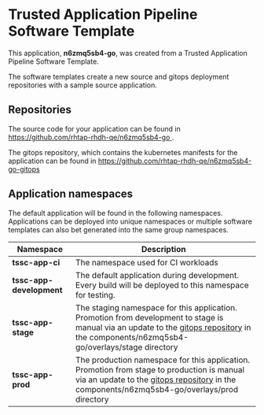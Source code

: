 # Trusted Application Pipeline Software Template

This application, **n6zmq5sb4-go**, was created from a Trusted Application Pipeline Software Template.

The software templates create a new source and gitops deployment repositories with a sample source application. 

## Repositories

The source code for your application can be found in [https://github.com/rhtap-rhdh-qe/n6zmq5sb4-go ](https://github.com/rhtap-rhdh-qe/n6zmq5sb4-go ).
 
The gitops repository, which contains the kubernetes manifests for the application can be found in 
[https://github.com/rhtap-rhdh-qe/n6zmq5sb4-go-gitops ](https://github.com/rhtap-rhdh-qe/n6zmq5sb4-go-gitops ) 

## Application namespaces 

The default application will be found in the following namespaces. Applications can be deployed into unique namespaces or multiple software templates can also bet generated into the same group namespaces.  

|  Namespace   |  Description   |  
| -------- | -------- |
| **tssc-app-ci** | The namespace used for CI workloads |
| **tssc-app-development** | The default application during development. Every build will be deployed to this namespace for testing. |
| **tssc-app-stage** | The staging namespace for this application. Promotion from development to stage is manual via an update to the [gitops repository](https://github.com/rhtap-rhdh-qe/n6zmq5sb4-go-gitops ) in the components/n6zmq5sb4-go/overlays/stage directory |
| **tssc-app-prod** | The production namespace for this application. Promotion from stage to production is manual via an update to the [gitops repository](https://github.com/rhtap-rhdh-qe/n6zmq5sb4-go-gitops ) in the components/n6zmq5sb4-go/overlays/prod directory |
